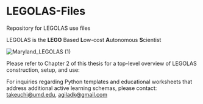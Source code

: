 # LEGOLAS-Files
Repository for LEGOLAS use files

LEGOLAS is the **LEGO** Based **L**ow-cost **A**utonomous **S**cientist

![Maryland_LEGOLAS (1)](https://user-images.githubusercontent.com/77853868/221426502-a4a30599-ae79-4cee-bc83-a9bbdd2f6685.png)

Please refer to Chapter 2 of this thesis for a top-level overview of LEGOLAS construction, setup, and use: 

For inquiries regarding Python templates and educational worksheets that address additional active learning schemas, please contact:  takeuchi@umd.edu, agiladk@gmail.com

